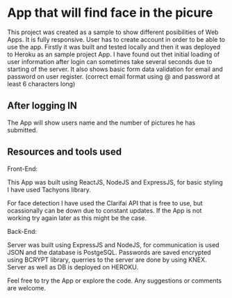 # App that will find face in the picure

This project was created as a sample to show different posibilities of Web Apps. It is fully responsive.
User has to create account in order to be able to use the app. 
Firstly it was built and tested locally and then it was deployed to Heroku as an sample project App.
I have found out thet initial loading of user information after login can sometimes take several seconds due to starting of the server.
It also shows basic form data validation for email and password on user register. (correct email format using @ and password at least 6 characters long)


## After logging IN

The App will show users name and the number of pictures he has submitted.

## Resources and tools used

Front-End:

This App was built using ReactJS, NodeJS and ExpressJS, for basic styling I have used Tachyons library.

For face detection I have used the Clarifai API that is free to use, but ocassionally can be down due to constant updates. If the App is not working try again later as this might be the case. 

Back-End:

Server was built using ExpressJS and NodeJS, for communication is used JSON and the database is PostgeSQL.
Passwords are saved encrypted using BCRYPT library, querries to the server are done by using KNEX.
Server as well as DB is deployed on HEROKU.

Feel free to try the App or explore the code. Any suggestions or comments are welcome. 
